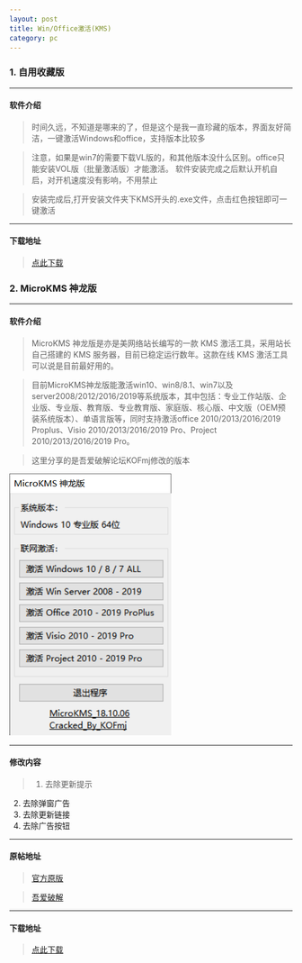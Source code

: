 ```yaml
---
layout: post
title: Win/Office激活(KMS)
category: pc
---
```


### 1. 自用收藏版

---
#### 软件介绍
> 时间久远，不知道是哪来的了，但是这个是我一直珍藏的版本，界面友好简洁，一键激活Windows和office，支持版本比较多

> 注意，如果是win7的需要下载VL版的，和其他版本没什么区别。office只能安装VOL版（批量激活版）才能激活。
软件安装完成之后默认开机自启，对开机速度没有影响，不用禁止

> 安装完成后,打开安装文件夹下KMS开头的.exe文件，点击红色按钮即可一键激活

---
#### 下载地址
> [点此下载](https://raw.githubusercontent.com/dagaoya/download/master/PC/KMSpico_setup.rar)

### 2. MicroKMS 神龙版

---
#### 软件介绍
> MicroKMS 神龙版是亦是美网络站长编写的一款 KMS 激活工具，采用站长自己搭建的 KMS 服务器，目前已稳定运行数年。这款在线 KMS 激活工具可以说是目前最好用的。

> 目前MicroKMS神龙版能激活win10、win8/8.1、win7以及server2008/2012/2016/2019等系统版本，其中包括：专业工作站版、企业版、专业版、教育版、专业教育版、家庭版、核心版、中文版（OEM预装系统版本）、单语言版等，同时支持激活office 2010/2013/2016/2019 Proplus、Visio 2010/2013/2016/2019 Pro、Project 2010/2013/2016/2019 Pro。

> 这里分享的是吾爱破解论坛KOFmj修改的版本

![图片](/pic/kms_神龙版.png "kms_神龙版界面")

---
#### 修改内容

> 1. 去除更新提示
2. 去除弹窗广告
3. 去除更新链接
4. 去除广告按钮


---
#### 原帖地址
> [官方原版](http://www.yishimei.cn/network/319.html)

> [吾爱破解](https://www.52pojie.cn/thread-814016-1-1.html)

---
#### 下载地址
> [点此下载](https://raw.githubusercontent.com/dagaoya/download/master/PC/microKMS_v18.10.06.rar)



